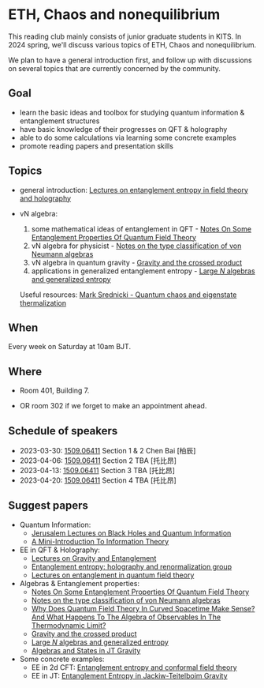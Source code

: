 # ETH, Chaos and nonequilibrium 

This reading club mainly consists of junior graduate students in KITS. In 2024 spring, we'll discuss various topics of ETH, Chaos and nonequilibrium.

We plan to have a general introduction first, and follow up with discussions on several topics that are currently concerned by the community.




## Goal

- learn the basic ideas and toolbox for studying quantum information & entanglement structures
- have basic knowledge of their progresses on QFT & holography
- able to do some calculations via learning some concrete examples 
- promote reading papers and presentation skills



## Topics

- general introduction: [Lectures on entanglement entropy in field theory and
  holography](https://arxiv.org/abs/1907.08126) 

- vN algebra:

  1. some mathematical ideas of entanglement in QFT - [Notes On Some Entanglement Properties Of Quantum Field Theory](https://arxiv.org/abs/1803.04993) 
  2. vN algebra for physicist - [Notes on the type classification of von Neumann algebras](https://arxiv.org/abs/2302.01958) 
  3. vN algebra in quantum gravity - [Gravity and the crossed product](https://arxiv.org/abs/2112.12828) 
  4. applications in generalized entanglement entropy - [Large *N* algebras and generalized entropy](https://arxiv.org/abs/2209.10454) 

  Useful resources: [Mark Srednicki - Quantum chaos and eigenstate thermalization]([https://space.bilibili.com/1881237721/channel/collectiondetail?sid=1184790](https://m.youtube.com/watch?v=C4GREsvpzA0&pp=ygUuZWlnZW5zdGF0ZSB0aGVybWFsaXphdGlvbiBoeXBvdGhlc2lzIHNyZWRuaWNraQ%3D%3D)) 




## When

Every week on Saturday at 10am BJT.




## Where

- Room 401, Building 7.

- OR room 302 if we forget to make an appointment ahead.

  


## Schedule of speakers

- 2023-03-30: [1509.06411](https://arxiv.org/abs/1509.06411) Section 1 & 2 Chen Bai [柏辰]
- 2023-04-06: [1509.06411](https://arxiv.org/abs/1509.06411) Section 2 TBA [托比昂]
- 2023-04-13: [1509.06411](https://arxiv.org/abs/1509.06411) Section 3 TBA [托比昂]
- 2023-04-20: [1509.06411](https://arxiv.org/abs/1509.06411) Section 4 TBA [托比昂]


## Suggest papers

- Quantum Information:
  - [Jerusalem Lectures on Black Holes and
    Quantum Information](https://arxiv.org/abs/1409.1231) 
  - [A Mini-Introduction To Information Theory](https://arxiv.org/abs/1805.11965) 
- EE in QFT & Holography:
  - [Lectures on Gravity and Entanglement](https://arxiv.org/abs/1609.00026) 
  - [Entanglement entropy: holography and renormalization group](https://arxiv.org/abs/1801.10352) 
  - [Lectures on entanglement in quantum field theory](https://arxiv.org/abs/2201.13310) 
- Algebras & Entanglement properties:
  - [Notes On Some Entanglement Properties Of Quantum Field Theory](https://arxiv.org/abs/1803.04993) 
  - [Notes on the type classification of von Neumann
    algebras](https://arxiv.org/abs/2302.01958) 
  - [Why Does Quantum Field Theory In Curved Spacetime Make Sense?
    And What Happens To The Algebra of Observables In The Thermodynamic Limit?](https://arxiv.org/abs/2112.11614) 
  - [Gravity and the crossed product](https://arxiv.org/abs/2112.12828) 
  - [Large *N* algebras and generalized entropy](https://arxiv.org/abs/2209.10454) 
  - [Algebras and States in JT Gravity](https://arxiv.org/abs/2301.07257) 
- Some concrete examples:
  - EE in 2d CFT: [Entanglement entropy and conformal field theory](https://arxiv.org/abs/0905.4013) 
  - EE in JT: [Entanglement Entropy in Jackiw-Teitelboim
    Gravity](https://arxiv.org/abs/1911.10663) 
